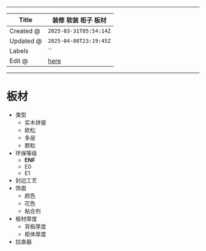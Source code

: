 -----

| Title     | 装修 软装 柜子 板材                                      |
| --------- | ------------------------------------------------ |
| Created @ | `2025-03-31T05:54:14Z`                           |
| Updated @ | `2025-04-08T23:19:45Z`                           |
| Labels    | \`\`                                             |
| Edit @    | [here](https://github.com/junxnone/F/issues/105) |

-----

# 板材

  - 类型
      - 实木拼接
      - 欧松
      - 多层
      - 颗粒
  - 环保等级
      - **ENF**
      - E0
      - E1
  - 封边工艺
  - 饰面
      - 颜色
      - 花色
      - 粘合剂
  - 板材厚度
      - 背板厚度
      - 柜体厚度
  - 拉直器
